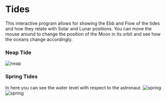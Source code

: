 # Tides
This interactive program allows for showing the Ebb and Flow of the tides and how they relate with Solar and Lunar positions. You can move the mouse around to change the position of the Moon in its orbit and see how the oceans change accordingly.

### Neap Tide
![neap](0.png)

### Spring Tides
In here you can see the water level with respect to the astronaut.
![spring](1.png)
![spring](2.png)
